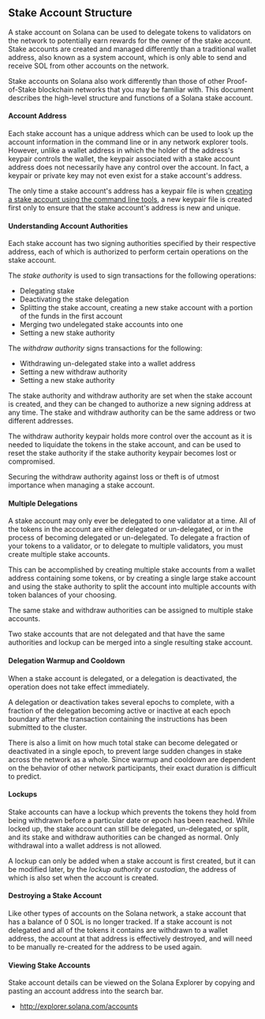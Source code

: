## Stake Account Structure
A stake account on Solana can be used to delegate tokens to validators on
the network to potentially earn rewards for the owner of the stake account.
Stake accounts are created and managed differently than a traditional wallet
address, also known as a system account,
which is only able to send and receive SOL from other accounts on the network.

Stake accounts on Solana also work differently than those of other Proof-of-Stake
blockchain networks that you may be familiar with.  This document describes the
high-level structure and functions of a Solana stake account.

#### Account Address
Each stake account has a unique address which can be used to look up the account
information in the command line or in any network explorer tools.  However,
unlike a wallet address in which the holder of the address's keypair controls
the wallet, the keypair associated with a stake account address does not necessarily have
any control over the account.  In fact, a keypair or private key may not even
exist for a stake account's address.

The only time a stake account's address has a keypair file is when [creating
a stake account using the command line tools](../cli/staking-operations.md#create-a-stake-account),
a new keypair file is created first only to ensure that the stake account's
address is new and unique.

#### Understanding Account Authorities
Each stake account has two signing authorities specified by their respective address,
each of which is authorized to perform certain operations on the stake account.

The *stake authority* is used to sign transactions for the following operations:
 - Delegating stake
 - Deactivating the stake delegation
 - Splitting the stake account, creating a new stake account with a portion of the
 funds in the first account
 - Merging two undelegated stake accounts into one
 - Setting a new stake authority

The *withdraw authority* signs transactions for the following:
 - Withdrawing un-delegated stake into a wallet address
 - Setting a new withdraw authority
 - Setting a new stake authority

The stake authority and withdraw authority are set when the stake account is
created, and they can be changed to authorize a new signing address at any time.
The stake and withdraw authority can be the same address or two different
addresses.

The withdraw authority keypair holds more control over the account as it is
needed to liquidate the tokens in the stake account, and can be used to reset
the stake authority if the stake authority keypair becomes lost or compromised.

Securing the withdraw authority against loss or theft is of utmost importance
when managing a stake account.

#### Multiple Delegations
A stake account may only ever be delegated to one validator at a time. All of
the tokens in the account are either delegated or un-delegated, or in the
process of becoming delegated or un-delegated.  To delegate a fraction of your
tokens to a validator, or to delegate to multiple validators, you must create
multiple stake accounts.

This can be accomplished by creating multiple stake accounts from a wallet
address containing some tokens, or by creating a single large stake account
and using the stake authority to split the account into multiple accounts
with token balances of your choosing.

The same stake and withdraw authorities can be assigned to multiple
stake accounts.

Two stake accounts that are not delegated and that have the same authorities
and lockup can be merged into a single resulting stake account.

#### Delegation Warmup and Cooldown
When a stake account is delegated, or a delegation is deactivated, the operation
does not take effect immediately.

A delegation or deactivation takes several epochs to complete, with a fraction
of the delegation becoming active or inactive at each epoch boundary after
the transaction containing the instructions has been submitted to the cluster.

There is also a limit on how much total stake can become delegated or
deactivated in a single epoch, to prevent large sudden changes in stake across
the network as a whole. Since warmup and cooldown are dependent on the behavior
of other network participants, their exact duration is difficult to predict.

#### Lockups
Stake accounts can have a lockup which prevents the tokens they hold from being
withdrawn before a particular date or epoch has been
reached.  While locked up, the stake account can still be delegated, un-delegated,
or split, and its stake and withdraw authorities can be changed as normal.  Only
withdrawal into a wallet address is not allowed.

A lockup can only be added when a stake account is first created, but it can be
modified later, by the *lockup authority* or *custodian*, the address of which
is also set when the account is created.

#### Destroying a Stake Account
Like other types of accounts on the Solana network, a stake account that has a
balance of 0 SOL is no longer tracked.  If a stake account is not delegated
and all of the tokens it contains are withdrawn to a wallet address, the account
at that address is effectively destroyed, and will need to be manually
re-created for the address to be used again.

#### Viewing Stake Accounts
Stake account details can be viewed on the Solana Explorer by copying and pasting
an account address into the search bar.
 - http://explorer.solana.com/accounts
